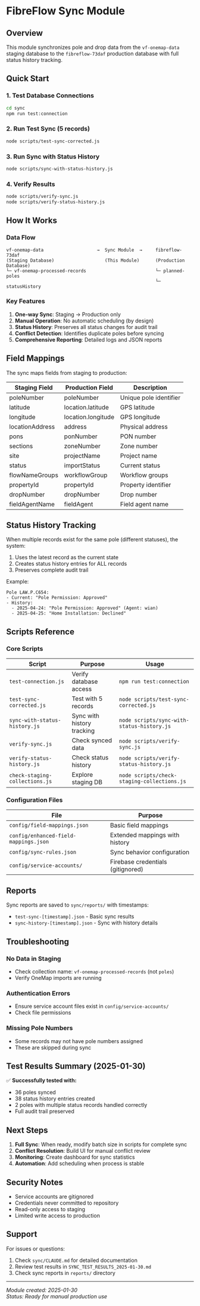 # FibreFlow Sync Module

## Overview

This module synchronizes pole and drop data from the `vf-onemap-data` staging database to the `fibreflow-73daf` production database with full status history tracking.

## Quick Start

### 1. Test Database Connections
```bash
cd sync
npm run test:connection
```

### 2. Run Test Sync (5 records)
```bash
node scripts/test-sync-corrected.js
```

### 3. Run Sync with Status History
```bash
node scripts/sync-with-status-history.js
```

### 4. Verify Results
```bash
node scripts/verify-sync.js
node scripts/verify-status-history.js
```

## How It Works

### Data Flow
```
vf-onemap-data                    →  Sync Module  →     fibreflow-73daf
(Staging Database)                   (This Module)      (Production Database)
└─ vf-onemap-processed-records                          └─ planned-poles
                                                        └─ statusHistory
```

### Key Features

1. **One-way Sync**: Staging → Production only
2. **Manual Operation**: No automatic scheduling (by design)
3. **Status History**: Preserves all status changes for audit trail
4. **Conflict Detection**: Identifies duplicate poles before syncing
5. **Comprehensive Reporting**: Detailed logs and JSON reports

## Field Mappings

The sync maps fields from staging to production:

| Staging Field | Production Field | Description |
|--------------|------------------|-------------|
| poleNumber | poleNumber | Unique pole identifier |
| latitude | location.latitude | GPS latitude |
| longitude | location.longitude | GPS longitude |
| locationAddress | address | Physical address |
| pons | ponNumber | PON number |
| sections | zoneNumber | Zone number |
| site | projectName | Project name |
| status | importStatus | Current status |
| flowNameGroups | workflowGroup | Workflow groups |
| propertyId | propertyId | Property identifier |
| dropNumber | dropNumber | Drop number |
| fieldAgentName | fieldAgent | Field agent name |

## Status History Tracking

When multiple records exist for the same pole (different statuses), the system:
1. Uses the latest record as the current state
2. Creates status history entries for ALL records
3. Preserves complete audit trail

Example:
```
Pole LAW.P.C654:
- Current: "Pole Permission: Approved"
- History:
  - 2025-04-24: "Pole Permission: Approved" (Agent: wian)
  - 2025-04-25: "Home Installation: Declined"
```

## Scripts Reference

### Core Scripts

| Script | Purpose | Usage |
|--------|---------|-------|
| `test-connection.js` | Verify database access | `npm run test:connection` |
| `test-sync-corrected.js` | Test with 5 records | `node scripts/test-sync-corrected.js` |
| `sync-with-status-history.js` | Sync with history tracking | `node scripts/sync-with-status-history.js` |
| `verify-sync.js` | Check synced data | `node scripts/verify-sync.js` |
| `verify-status-history.js` | Check status history | `node scripts/verify-status-history.js` |
| `check-staging-collections.js` | Explore staging DB | `node scripts/check-staging-collections.js` |

### Configuration Files

| File | Purpose |
|------|---------|
| `config/field-mappings.json` | Basic field mappings |
| `config/enhanced-field-mappings.json` | Extended mappings with history |
| `config/sync-rules.json` | Sync behavior configuration |
| `config/service-accounts/` | Firebase credentials (gitignored) |

## Reports

Sync reports are saved to `sync/reports/` with timestamps:
- `test-sync-[timestamp].json` - Basic sync results
- `sync-history-[timestamp].json` - Sync with history details

## Troubleshooting

### No Data in Staging
- Check collection name: `vf-onemap-processed-records` (not `poles`)
- Verify OneMap imports are running

### Authentication Errors
- Ensure service account files exist in `config/service-accounts/`
- Check file permissions

### Missing Pole Numbers
- Some records may not have pole numbers assigned
- These are skipped during sync

## Test Results Summary (2025-01-30)

✅ **Successfully tested with:**
- 36 poles synced
- 38 status history entries created
- 2 poles with multiple status records handled correctly
- Full audit trail preserved

## Next Steps

1. **Full Sync**: When ready, modify batch size in scripts for complete sync
2. **Conflict Resolution**: Build UI for manual conflict review
3. **Monitoring**: Create dashboard for sync statistics
4. **Automation**: Add scheduling when process is stable

## Security Notes

- Service accounts are gitignored
- Credentials never committed to repository
- Read-only access to staging
- Limited write access to production

## Support

For issues or questions:
1. Check `sync/CLAUDE.md` for detailed documentation
2. Review test results in `SYNC_TEST_RESULTS_2025-01-30.md`
3. Check sync reports in `reports/` directory

---

*Module created: 2025-01-30*  
*Status: Ready for manual production use*